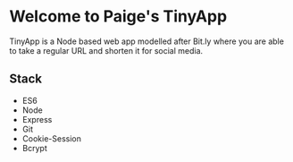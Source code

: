 # Welcome to Paige's TinyApp

TinyApp is a Node based web app modelled after Bit.ly where you are able to take a regular URL and shorten it for social media.



## Stack
* ES6
* Node
* Express
* Git
* Cookie-Session
* Bcrypt
